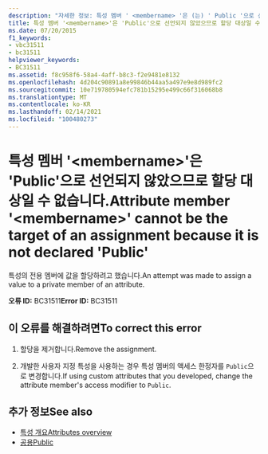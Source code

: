 ```yaml
---
description: "자세한 정보: 특성 멤버 ' <membername> '은 (는) ' Public '으로 선언 되지 않았으므로 할당 대상일 수 없습니다."
title: 특성 멤버 '<membername>'은 'Public'으로 선언되지 않았으므로 할당 대상일 수 없습니다.
ms.date: 07/20/2015
f1_keywords:
- vbc31511
- bc31511
helpviewer_keywords:
- BC31511
ms.assetid: f8c958f6-58a4-4aff-b8c3-f2e9481e8132
ms.openlocfilehash: 4d204c90891a8e99846b44aa5a497e9e8d989fc2
ms.sourcegitcommit: 10e719780594efc781b15295e499c66f316068b8
ms.translationtype: MT
ms.contentlocale: ko-KR
ms.lasthandoff: 02/14/2021
ms.locfileid: "100480273"
---
```

# <a name="attribute-member-membername-cannot-be-the-target-of-an-assignment-because-it-is-not-declared-public"></a><span data-ttu-id="fac47-103">특성 멤버 '\<membername>'은 'Public'으로 선언되지 않았으므로 할당 대상일 수 없습니다.</span><span class="sxs-lookup"><span data-stu-id="fac47-103">Attribute member '\<membername>' cannot be the target of an assignment because it is not declared 'Public'</span></span>

<span data-ttu-id="fac47-104">특성의 전용 멤버에 값을 할당하려고 했습니다.</span><span class="sxs-lookup"><span data-stu-id="fac47-104">An attempt was made to assign a value to a private member of an attribute.</span></span>  
  
 <span data-ttu-id="fac47-105">**오류 ID:** BC31511</span><span class="sxs-lookup"><span data-stu-id="fac47-105">**Error ID:** BC31511</span></span>  
  
## <a name="to-correct-this-error"></a><span data-ttu-id="fac47-106">이 오류를 해결하려면</span><span class="sxs-lookup"><span data-stu-id="fac47-106">To correct this error</span></span>  
  
1. <span data-ttu-id="fac47-107">할당을 제거합니다.</span><span class="sxs-lookup"><span data-stu-id="fac47-107">Remove the assignment.</span></span>  
  
2. <span data-ttu-id="fac47-108">개발한 사용자 지정 특성을 사용하는 경우 특성 멤버의 액세스 한정자를 `Public`으로 변경합니다.</span><span class="sxs-lookup"><span data-stu-id="fac47-108">If using custom attributes that you developed, change the attribute member's access modifier to `Public`.</span></span>  
  
## <a name="see-also"></a><span data-ttu-id="fac47-109">추가 정보</span><span class="sxs-lookup"><span data-stu-id="fac47-109">See also</span></span>

- [<span data-ttu-id="fac47-110">특성 개요</span><span class="sxs-lookup"><span data-stu-id="fac47-110">Attributes overview</span></span>](../programming-guide/concepts/attributes/index.md)
- [<span data-ttu-id="fac47-111">공용</span><span class="sxs-lookup"><span data-stu-id="fac47-111">Public</span></span>](../language-reference/modifiers/public.md)
